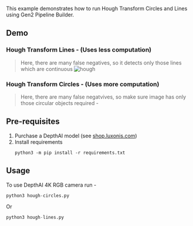 
This example demonstrates how to run Hough Transform Circles and Lines using Gen2 Pipeline Builder.


## Demo
### Hough Transform Lines - (Uses less computation)
> Here, there are many false negatives, so it detects only those lines which are continuous
![hough](https://user-images.githubusercontent.com/67831664/114593829-2ab7e400-9caa-11eb-8ba9-bf4256638a3b.jpg)

### Hough Transform Circles - (Uses more computation)
> Here, there are many false negatvives, so make sure image has only those circular objects required -



## Pre-requisites

1. Purchase a DepthAI model (see [shop.luxonis.com](https://shop.luxonis.com/))
2. Install requirements
   ```
   python3 -m pip install -r requirements.txt
   ```

## Usage


To use DepthAI 4K RGB camera run - 

```python
python3 hough-circles.py
```

Or 

```python
python3 hough-lines.py
```
